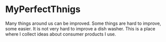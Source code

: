 # MyPerfectThnigs

Many things around us can be improved. Some things are hard to improve, some easier. It is not very hard to improve a dish washer. This is a place where I collect ideas about consumer products I use. 
